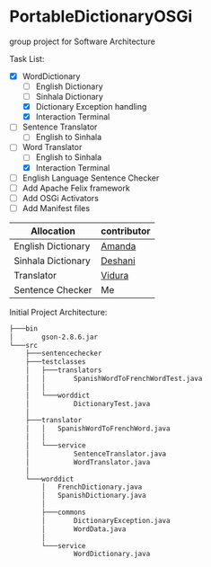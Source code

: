 # PortableDictionaryOSGi
group project for Software Architecture  

Task List:
- [x] WordDictionary
   - [ ] English Dictionary
   - [ ] Sinhala Dictionary
   - [x] Dictionary Exception handling
   - [x] Interaction Terminal
- [ ] Sentence Translator
   - [ ] English to Sinhala 
- [ ] Word Translator
   - [ ] English to Sinhala
   - [x] Interaction Terminal
- [ ] English Language Sentence Checker 
- [ ] Add Apache Felix framework
- [ ] Add OSGi Activators
- [ ] Add Manifest files

|Allocation|contributor|
|-|-|
|English Dictionary|[Amanda](https://github.com/amandaaaim)|
|Sinhala Dictionary|[Deshani](https://github.com/DeshaniMAWD)|
|Translator|[Vidura](https://github.com/vidurasathsara99)|
|Sentence Checker|Me|

Initial Project Architecture:
```bash
├───bin
│       gson-2.8.6.jar
└───src
    ├───sentencechecker
    ├───testclasses
    │   ├───translators
    │   │       SpanishWordToFrenchWordTest.java
    │   │
    │   └───worddict
    │           DictionaryTest.java
    │
    ├───translator
    │   │   SpanishWordToFrenchWord.java
    │   │
    │   └───service
    │           SentenceTranslator.java
    │           WordTranslator.java
    │
    └───worddict
        │   FrenchDictionary.java
        │   SpanishDictionary.java
        │
        ├───commons
        │       DictionaryException.java
        │       WordData.java
        │
        └───service
                WordDictionary.java
```
